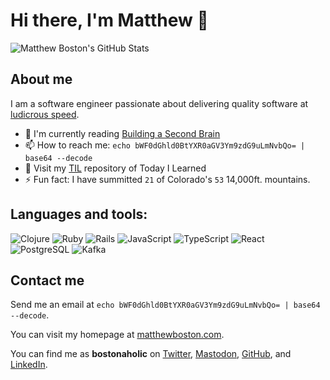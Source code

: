 # Hi there, I'm Matthew :wave:

![Matthew Boston's GitHub Stats](https://github-readme-stats-teal-mu-45.vercel.app/api?username=bostonaholic&show_icons=true)

## About me

I am a software engineer passionate about delivering quality software at [ludicrous speed](https://www.youtube.com/watch?v=mk7VWcuVOf0).

- :book: I'm currently reading [Building a Second Brain](https://www.goodreads.com/book/show/59616977-building-a-second-brain)
- :mailbox: How to reach me: `echo bWF0dGhld0BtYXR0aGV3Ym9zdG9uLmNvbQo= | base64 --decode`
- 🧠 Visit my [TIL](https://github.com/bostonaholic/til) repository of Today I Learned
- :zap: Fun fact: I have summitted `21` of Colorado's `53` 14,000ft. mountains.

## Languages and tools:

![Clojure](https://img.shields.io/badge/Clojure-5881D8?style=for-the-badge&logo=clojure&logoColor=white)
![Ruby](https://img.shields.io/badge/Ruby-CC342D?style=for-the-badge&logo=ruby&logoColor=white)
![Rails](https://img.shields.io/badge/Ruby_on_Rails-CC0000?style=for-the-badge&logo=ruby-on-rails&logoColor=white)
![JavaScript](https://img.shields.io/badge/JavaScript-323330?style=for-the-badge&logo=javascript&logoColor=F7DF1E)
![TypeScript](https://img.shields.io/badge/TypeScript-007ACC?style=for-the-badge&logo=typescript&logoColor=white)
![React](https://img.shields.io/badge/React-20232A?style=for-the-badge&logo=react&logoColor=61DAFB)
![PostgreSQL](https://img.shields.io/badge/PostgreSQL-316192?style=for-the-badge&logo=postgresql&logoColor=white)
![Kafka](https://img.shields.io/badge/Apache_Kafka-231F20?style=for-the-badge&logo=apache-kafka&logoColor=white)

## Contact me

Send me an email at `echo bWF0dGhld0BtYXR0aGV3Ym9zdG9uLmNvbQo= | base64 --decode`.

You can visit my homepage at [matthewboston.com](https://matthewboston.com).

You can find me as **bostonaholic** on [Twitter](https://twitter.com/bostonaholic), [Mastodon](https://mastodon.social/@bostonaholic), [GitHub](https://github.com/bostonaholic), and [LinkedIn](https://www.linkedin.com/in/bostonaholic).
